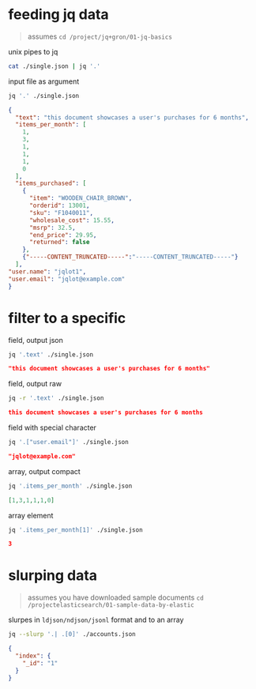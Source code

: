 # feeding jq data
> assumes `cd /project/jq+gron/01-jq-basics`

unix pipes to jq
```bash
cat ./single.json | jq '.'
```
input file as argument
```bash
jq '.' ./single.json
```
```json
{
  "text": "this document showcases a user's purchases for 6 months",
  "items_per_month": [
    1,
    3,
    1,
    1,
    1,
    0
  ],
  "items_purchased": [
    {
      "item": "WOODEN_CHAIR_BROWN",
      "orderid": 13001,
      "sku": "F1040011",
      "wholesale_cost": 15.55,
      "msrp": 32.5,
      "end_price": 29.95,
      "returned": false
    },
    {"-----CONTENT_TRUNCATED-----":"-----CONTENT_TRUNCATED-----"}
  ],
"user.name": "jqlot1",
"user.email": "jqlot@example.com"
}
```

# filter to a specific
field, output json
```bash
jq '.text' ./single.json
```
```json
"this document showcases a user's purchases for 6 months"
```

field, output raw
```bash
jq -r '.text' ./single.json
```
```json
this document showcases a user's purchases for 6 months
```

field with special character
```bash
jq '.["user.email"]' ./single.json
```
```json
"jqlot@example.com"
```

array, output compact
```bash
jq '.items_per_month' ./single.json
```
```json
[1,3,1,1,1,0]
```

array element
```bash
jq '.items_per_month[1]' ./single.json
```
```json
3
```


# slurping data
> assumes you have downloaded sample documents `cd /projectelasticsearch/01-sample-data-by-elastic`

slurpes in `ldjson/ndjson/jsonl` format and to an array
```bash
jq --slurp '.| .[0]' ./accounts.json
```
```json
{
  "index": {
    "_id": "1"
  }
}
```
